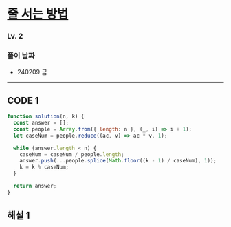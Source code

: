 # [줄 서는 방법](https://school.programmers.co.kr/learn/courses/30/lessons/12936)

### Lv. 2

### 풀이 날짜

- 240209 금

---

## CODE 1

```javascript
function solution(n, k) {
  const answer = [];
  const people = Array.from({ length: n }, (_, i) => i + 1);
  let caseNum = people.reduce((ac, v) => ac * v, 1);

  while (answer.length < n) {
    caseNum = caseNum / people.length;
    answer.push(...people.splice(Math.floor((k - 1) / caseNum), 1));
    k = k % caseNum;
  }

  return answer;
}
```

## 해설 1
